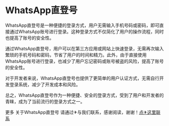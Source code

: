 # WhatsApp直登号

WhatsApp直登号是一种便捷的登录方式，用户无需输入手机号码或密码，即可直接通过WhatsApp账号进行登录。这种登录方式不仅简化了用户的操作流程，同时也提高了账号的安全性。

通过WhatsApp直登号，用户可以在第三方应用或网站上快速登录，无需再次输入繁琐的手机号码和密码，节省了用户的时间和精力。此外，由于直接使用WhatsApp账号进行登录，也减少了用户忘记密码或账号被盗的风险，提高了账号的安全性。

对于开发者来说，WhatsApp直登号也提供了更简单的用户认证方式，无需自行开发登录系统，减少了开发成本和风险。

总之，WhatsApp直登号作为一种便捷、安全的登录方式，受到了用户和开发者的青睐，成为了当前流行的登录方式之一。

更多 关于WhatsApp直登号 请通过✈与我们联系，感谢阅读，谢谢！[点✈这里联系](https://ww.k02.cc)